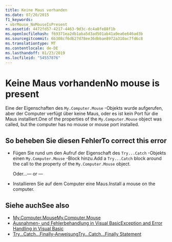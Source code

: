 ```yaml
---
title: Keine Maus vorhanden
ms.date: 07/20/2015
f1_keywords:
- vbrMouse_NoMouseIsPresent
ms.assetid: 4472fd57-4217-4463-9d3c-dc4a8fe88f1b
ms.openlocfilehash: f69371ea2db1aba5d3ad501ab41a9ea6e646ad3b
ms.sourcegitcommit: 6b308cf6d627d78ee36dbbae8972a310ac7fd6c8
ms.translationtype: MT
ms.contentlocale: de-DE
ms.lasthandoff: 01/23/2019
ms.locfileid: "54557876"
---
```

# <a name="no-mouse-is-present"></a><span data-ttu-id="817c5-102">Keine Maus vorhanden</span><span class="sxs-lookup"><span data-stu-id="817c5-102">No mouse is present</span></span>
<span data-ttu-id="817c5-103">Eine der Eigenschaften des `My.Computer.Mouse` -Objekts wurde aufgerufen, aber der Computer verfügt über keine Maus, oder es ist kein Port für die Maus installiert.</span><span class="sxs-lookup"><span data-stu-id="817c5-103">One of the properties of the `My.Computer.Mouse` object was called, but the computer has no mouse or mouse port installed.</span></span>  
  
## <a name="to-correct-this-error"></a><span data-ttu-id="817c5-104">So beheben Sie diesen Fehler</span><span class="sxs-lookup"><span data-stu-id="817c5-104">To correct this error</span></span>  
  
-   <span data-ttu-id="817c5-105">Fügen Sie rund um den Aufruf der Eigenschaft des `Try...Catch` -Objekts einen `My.Computer.Mouse` -Block hinzu.</span><span class="sxs-lookup"><span data-stu-id="817c5-105">Add a `Try...Catch` block around the call to the property of the `My.Computer.Mouse` object.</span></span>  
  
     <span data-ttu-id="817c5-106">Oder...</span><span class="sxs-lookup"><span data-stu-id="817c5-106">— or —</span></span>  
  
-   <span data-ttu-id="817c5-107">Installieren Sie auf dem Computer eine Maus.</span><span class="sxs-lookup"><span data-stu-id="817c5-107">Install a mouse on the computer.</span></span>  
  
## <a name="see-also"></a><span data-ttu-id="817c5-108">Siehe auch</span><span class="sxs-lookup"><span data-stu-id="817c5-108">See also</span></span>
- [<span data-ttu-id="817c5-109">My.Computer.Mouse</span><span class="sxs-lookup"><span data-stu-id="817c5-109">My.Computer.Mouse</span></span>](xref:Microsoft.VisualBasic.Devices.Mouse)
- [<span data-ttu-id="817c5-110">Ausnahmen- und Fehlerbehandlung in Visual Basic</span><span class="sxs-lookup"><span data-stu-id="817c5-110">Exception and Error Handling in Visual Basic</span></span>](https://msdn.microsoft.com/library/3e351e73-cf23-40ab-8b60-05794160529e)
- [<span data-ttu-id="817c5-111">Try...Catch...Finally-Anweisung</span><span class="sxs-lookup"><span data-stu-id="817c5-111">Try...Catch...Finally Statement</span></span>](../../visual-basic/language-reference/statements/try-catch-finally-statement.md)
